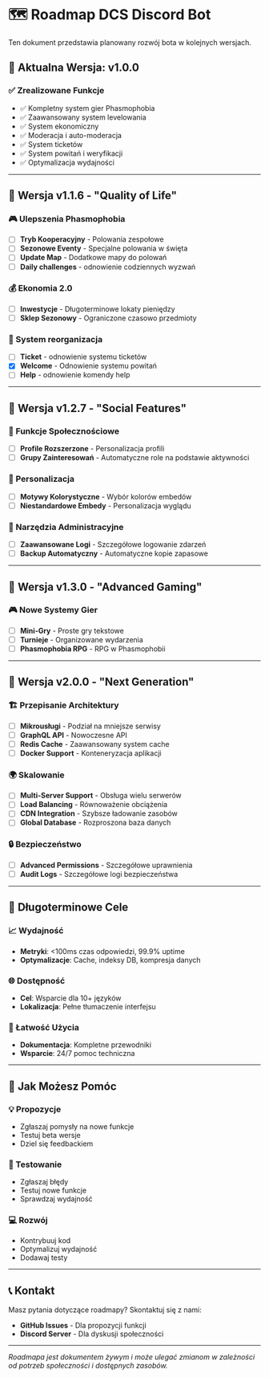 # 🗺️ Roadmap DCS Discord Bot

Ten dokument przedstawia planowany rozwój bota w kolejnych wersjach.

## 🎯 Aktualna Wersja: v1.0.0

### ✅ Zrealizowane Funkcje

- ✅ Kompletny system gier Phasmophobia
- ✅ Zaawansowany system levelowania
- ✅ System ekonomiczny
- ✅ Moderacja i auto-moderacja
- ✅ System ticketów
- ✅ System powitań i weryfikacji
- ✅ Optymalizacja wydajności

---

## 🚀 Wersja v1.1.6 - "Quality of Life"

### 🎮 Ulepszenia Phasmophobia

- [ ] **Tryb Kooperacyjny** - Polowania zespołowe
- [ ] **Sezonowe Eventy** - Specjalne polowania w święta
- [ ] **Update Map** - Dodatkowe mapy do polowań
- [ ] **Daily challenges** - odnowienie codziennych wyzwań

### 💰 Ekonomia 2.0

- [ ] **Inwestycje** - Długoterminowe lokaty pieniędzy
- [ ] **Sklep Sezonowy** - Ograniczone czasowo przedmioty

### 🛜 System reorganizacja

- [ ] **Ticket** - odnowienie systemu ticketów
- [x] **Welcome** - Odnowienie systemu powitań
- [ ] **Help** - odnowienie komendy help
---

## 🌟 Wersja v1.2.7 - "Social Features"

### 👥 Funkcje Społecznościowe

- [ ] **Profile Rozszerzone** - Personalizacja profili
- [ ] **Grupy Zainteresowań** - Automatyczne role na podstawie aktywności

### 🎨 Personalizacja

- [ ] **Motywy Kolorystyczne** - Wybór kolorów embedów
- [ ] **Niestandardowe Embedy** - Personalizacja wyglądu

### 🔧 Narzędzia Administracyjne

- [ ] **Zaawansowane Logi** - Szczegółowe logowanie zdarzeń
- [ ] **Backup Automatyczny** - Automatyczne kopie zapasowe

---

## 🚀 Wersja v1.3.0 - "Advanced Gaming"

### 🎮 Nowe Systemy Gier

- [ ] **Mini-Gry** - Proste gry tekstowe
- [ ] **Turnieje** - Organizowane wydarzenia
- [ ] **Phasmophobia RPG** - RPG w Phasmophobii

---

## 🔮 Wersja v2.0.0 - "Next Generation"

### 🏗️ Przepisanie Architektury

- [ ] **Mikrousługi** - Podział na mniejsze serwisy
- [ ] **GraphQL API** - Nowoczesne API
- [ ] **Redis Cache** - Zaawansowany system cache
- [ ] **Docker Support** - Konteneryzacja aplikacji

### 🌍 Skalowanie

- [ ] **Multi-Server Support** - Obsługa wielu serwerów
- [ ] **Load Balancing** - Równoważenie obciążenia
- [ ] **CDN Integration** - Szybsze ładowanie zasobów
- [ ] **Global Database** - Rozproszona baza danych

### 🔒 Bezpieczeństwo

- [ ] **Advanced Permissions** - Szczegółowe uprawnienia
- [ ] **Audit Logs** - Szczegółowe logi bezpieczeństwa

---

## 🎯 Długoterminowe Cele

### 📈 Wydajność

- **Metryki**: <100ms czas odpowiedzi, 99.9% uptime
- **Optymalizacje**: Cache, indeksy DB, kompresja danych

### 🌐 Dostępność

- **Cel**: Wsparcie dla 10+ języków
- **Lokalizacja**: Pełne tłumaczenie interfejsu

### 🔧 Łatwość Użycia

- **Dokumentacja**: Kompletne przewodniki
- **Wsparcie**: 24/7 pomoc techniczna

---

## 🤝 Jak Możesz Pomóc

### 💡 Propozycje

- Zgłaszaj pomysły na nowe funkcje
- Testuj beta wersje
- Dziel się feedbackiem

### 🐛 Testowanie

- Zgłaszaj błędy
- Testuj nowe funkcje
- Sprawdzaj wydajność

### 💻 Rozwój

- Kontrybuuj kod
- Optymalizuj wydajność
- Dodawaj testy

---

## 📞 Kontakt

Masz pytania dotyczące roadmapy? Skontaktuj się z nami:

- **GitHub Issues** - Dla propozycji funkcji
- **Discord Server** - Dla dyskusji społeczności

---

_Roadmapa jest dokumentem żywym i może ulegać zmianom w zależności od potrzeb społeczności i dostępnych zasobów._
